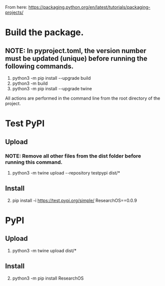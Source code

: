 From here: https://packaging.python.org/en/latest/tutorials/packaging-projects/
# Build the package.
## NOTE: In pyproject.toml, the version number must be updated (unique) before running the following commands.
1. python3 -m pip install --upgrade build
2. python3 -m build
3. python3 -m pip install --upgrade twine

All actions are performed in the command line from the root directory of the project.

# Test PyPI
## Upload
### NOTE: Remove all other files from the dist folder before running this command.
1. python3 -m twine upload --repository testpypi dist/*
## Install
<!-- 2. python3 -m pip install --index-url https://test.pypi.org/simple/ --no-deps ResearchOS -->
2. pip install -i https://test.pypi.org/simple/ ResearchOS==0.0.9

# PyPI
## Upload
1. python3 -m twine upload dist/*
## Install
2. python3 -m pip install ResearchOS